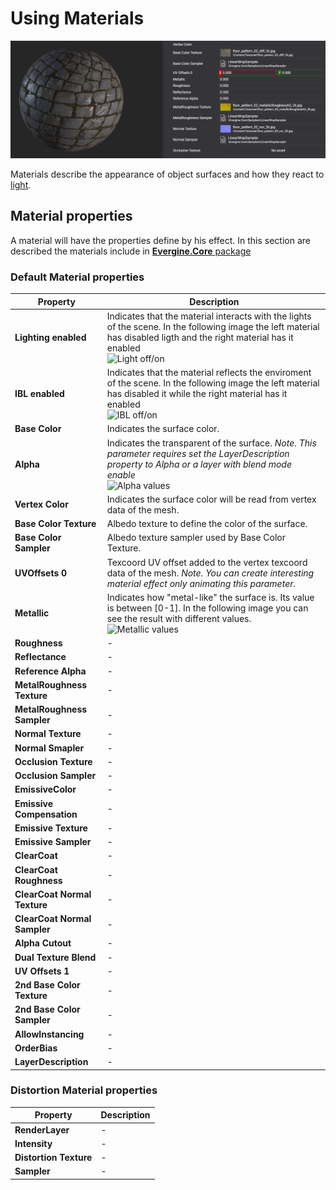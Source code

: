 # Using Materials

![Materials header](images/materials.jpg)

Materials describe the appearance of object surfaces and how they react to [light](../lights.md).

## Material properties

A material will have the properties define by his effect. In this section are described the materials include in [**Evergine.Core** package](../evergine_studio/packages.md)

### Default Material properties

|Property                       | Description |
|-------------------------------|-------------|
| **Lighting enabled**          | Indicates that the material interacts with the lights of the scene. In the following image the left material has disabled ligth and the right material has it enabled <br> ![Light off/on](images/DefaultMaterialLightOnOff.png)|
| **IBL enabled**               | Indicates that the material reflects the enviroment of the scene. In the following image the left material has disabled it while the right material has it enabled <br> ![IBL off/on](images/DefaultMaterialIBLOnOff.png)|
| **Base Color**                | Indicates the surface color.  |
| **Alpha**                     | Indicates the transparent of the surface. _Note. This parameter requires set the LayerDescription property to Alpha or a layer with blend mode enable_ <br> ![Alpha values](images/DefaultMaterialAlphaOnOff.png) |
| **Vertex Color**              | Indicates the surface color will be read from vertex data of the mesh. |
| **Base Color Texture**        | Albedo texture to define the color of the surface. |
| **Base Color Sampler**        | Albedo texture sampler used by Base Color Texture. |
| **UVOffsets 0**               | Texcoord UV offset added to the vertex texcoord data of the mesh. _Note. You can create interesting material effect only animating this parameter._|
| **Metallic**                  | Indicates how "metal-like" the surface is. Its value is between [0-1]. In the following image you can see the result with different values. <br> ![Metallic values](images/DefaultMaterialMetallic.png) |
| **Roughness**                 | - |
| **Reflectance**               | - |
| **Reference Alpha**           | - |
| **MetalRoughness Texture**    | - |
| **MetalRoughness Sampler**    | - |
| **Normal Texture**            | - |
| **Normal Smapler**            | - |
| **Occlusion Texture**         | - |
| **Occlusion Sampler**         | - |
| **EmissiveColor**             | - |
| **Emissive Compensation**     | - |
| **Emissive Texture**          | - |
| **Emissive Sampler**          | - |
| **ClearCoat**                 | - |
| **ClearCoat Roughness**       | - |
| **ClearCoat Normal Texture**  | - |
| **ClearCoat Normal Sampler**  | - |
| **Alpha Cutout**              | - |
| **Dual Texture Blend**        | - |
| **UV Offsets 1**              | - |
| **2nd Base Color Texture**    | - |
| **2nd Base Color Sampler**    | - |
| **AllowInstancing**           | - |
| **OrderBias**                 | - |
| **LayerDescription**          | - |


### Distortion Material properties

|Property                       | Description |
|-------------------------------|-------------|
| **RenderLayer**               | - |
| **Intensity**                 | - |
| **Distortion Texture**        | - |
| **Sampler**                   | - |

